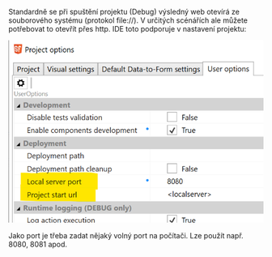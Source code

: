 Standardně se při spuštění projektu (Debug) výsledný web otevírá ze souborového systému (protokol file://). V určitých scénářích ale můžete potřebovat to otevřít přes http. IDE toto podporuje v nastavení projektu:

![image.png](/.attachments/image-baaaae69-2c9f-4577-be4c-1f2c25b40e3e.png)

Jako port je třeba zadat nějaký volný port na počítači. Lze použít např. 8080, 8081 apod.
